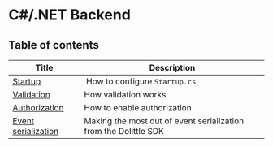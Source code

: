 # C#/.NET Backend

## Table of contents

| Title | Description |
| ----- | ----------- |
| [Startup](./startup.md) | How to configure `Startup.cs` |
| [Validation](./validation.md) | How validation works |
| [Authorization](./authorization.md) | How to enable authorization |
| [Event serialization](./event-serialization.md) | Making the most out of event serialization from the Dolittle SDK |
